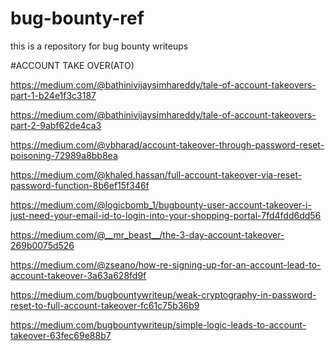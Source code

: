 # bug-bounty-ref
this is a repository for bug bounty writeups

#ACCOUNT TAKE OVER(ATO)

https://medium.com/@bathinivijaysimhareddy/tale-of-account-takeovers-part-1-b24e1f3c3187

https://medium.com/@bathinivijaysimhareddy/tale-of-account-takeovers-part-2-9abf62de4ca3

https://medium.com/@vbharad/account-takeover-through-password-reset-poisoning-72989a8bb8ea

https://medium.com/@khaled.hassan/full-account-takeover-via-reset-password-function-8b6ef15f346f

https://medium.com/@logicbomb_1/bugbounty-user-account-takeover-i-just-need-your-email-id-to-login-into-your-shopping-portal-7fd4fdd6dd56

https://medium.com/@__mr_beast__/the-3-day-account-takeover-269b0075d526

https://medium.com/@zseano/how-re-signing-up-for-an-account-lead-to-account-takeover-3a63a628fd9f

https://medium.com/bugbountywriteup/weak-cryptography-in-password-reset-to-full-account-takeover-fc61c75b36b9

https://medium.com/bugbountywriteup/simple-logic-leads-to-account-takeover-63fec69e88b7
